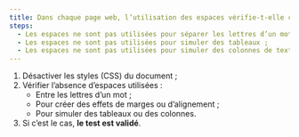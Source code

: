 ```yaml
---
title: Dans chaque page web, l’utilisation des espaces vérifie-t-elle ces conditions ?
steps:
  - Les espaces ne sont pas utilisées pour séparer les lettres d’un mot ;
  - Les espaces ne sont pas utilisées pour simuler des tableaux ;
  - Les espaces ne sont pas utilisées pour simuler des colonnes de texte.
---
```


1. Désactiver les styles (CSS) du document ;
2. Vérifier l’absence d’espaces utilisées :
   - Entre les lettres d’un mot ;
   - Pour créer des effets de marges ou d’alignement ;
   - Pour simuler des tableaux ou des colonnes.
3. Si c’est le cas, **le test est validé**.
